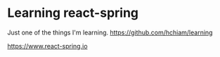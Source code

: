 # Learning react-spring

Just one of the things I'm learning. <https://github.com/hchiam/learning>

<https://www.react-spring.io>
